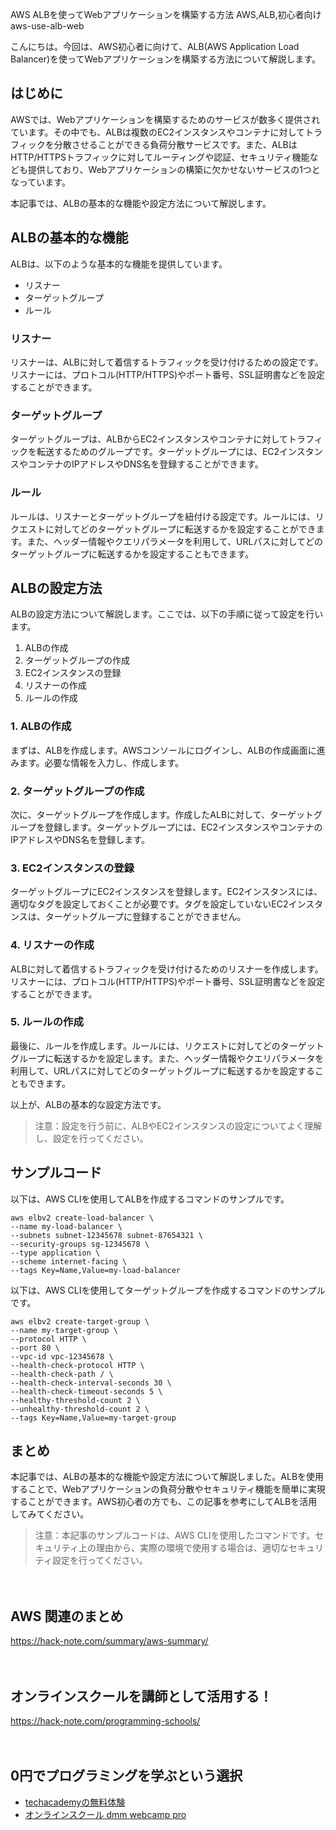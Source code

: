 AWS ALBを使ってWebアプリケーションを構築する方法
AWS,ALB,初心者向け
aws-use-alb-web

こんにちは。今回は、AWS初心者に向けて、ALB(AWS Application Load Balancer)を使ってWebアプリケーションを構築する方法について解説します。

## はじめに

AWSでは、Webアプリケーションを構築するためのサービスが数多く提供されています。その中でも、ALBは複数のEC2インスタンスやコンテナに対してトラフィックを分散させることができる負荷分散サービスです。また、ALBはHTTP/HTTPSトラフィックに対してルーティングや認証、セキュリティ機能なども提供しており、Webアプリケーションの構築に欠かせないサービスの1つとなっています。

本記事では、ALBの基本的な機能や設定方法について解説します。

## ALBの基本的な機能

ALBは、以下のような基本的な機能を提供しています。

- リスナー
- ターゲットグループ
- ルール

### リスナー

リスナーは、ALBに対して着信するトラフィックを受け付けるための設定です。リスナーには、プロトコル(HTTP/HTTPS)やポート番号、SSL証明書などを設定することができます。

### ターゲットグループ

ターゲットグループは、ALBからEC2インスタンスやコンテナに対してトラフィックを転送するためのグループです。ターゲットグループには、EC2インスタンスやコンテナのIPアドレスやDNS名を登録することができます。

### ルール

ルールは、リスナーとターゲットグループを紐付ける設定です。ルールには、リクエストに対してどのターゲットグループに転送するかを設定することができます。また、ヘッダー情報やクエリパラメータを利用して、URLパスに対してどのターゲットグループに転送するかを設定することもできます。

## ALBの設定方法

ALBの設定方法について解説します。ここでは、以下の手順に従って設定を行います。

1. ALBの作成
2. ターゲットグループの作成
3. EC2インスタンスの登録
4. リスナーの作成
5. ルールの作成

### 1. ALBの作成

まずは、ALBを作成します。AWSコンソールにログインし、ALBの作成画面に進みます。必要な情報を入力し、作成します。

### 2. ターゲットグループの作成

次に、ターゲットグループを作成します。作成したALBに対して、ターゲットグループを登録します。ターゲットグループには、EC2インスタンスやコンテナのIPアドレスやDNS名を登録します。

### 3. EC2インスタンスの登録

ターゲットグループにEC2インスタンスを登録します。EC2インスタンスには、適切なタグを設定しておくことが必要です。タグを設定していないEC2インスタンスは、ターゲットグループに登録することができません。

### 4. リスナーの作成

ALBに対して着信するトラフィックを受け付けるためのリスナーを作成します。リスナーには、プロトコル(HTTP/HTTPS)やポート番号、SSL証明書などを設定することができます。

### 5. ルールの作成

最後に、ルールを作成します。ルールには、リクエストに対してどのターゲットグループに転送するかを設定します。また、ヘッダー情報やクエリパラメータを利用して、URLパスに対してどのターゲットグループに転送するかを設定することもできます。

以上が、ALBの基本的な設定方法です。

>注意：設定を行う前に、ALBやEC2インスタンスの設定についてよく理解し、設定を行ってください。

## サンプルコード

以下は、AWS CLIを使用してALBを作成するコマンドのサンプルです。

```
aws elbv2 create-load-balancer \
--name my-load-balancer \
--subnets subnet-12345678 subnet-87654321 \
--security-groups sg-12345678 \
--type application \
--scheme internet-facing \
--tags Key=Name,Value=my-load-balancer
```

以下は、AWS CLIを使用してターゲットグループを作成するコマンドのサンプルです。

```
aws elbv2 create-target-group \
--name my-target-group \
--protocol HTTP \
--port 80 \
--vpc-id vpc-12345678 \
--health-check-protocol HTTP \
--health-check-path / \
--health-check-interval-seconds 30 \
--health-check-timeout-seconds 5 \
--healthy-threshold-count 2 \
--unhealthy-threshold-count 2 \
--tags Key=Name,Value=my-target-group
```

## まとめ

本記事では、ALBの基本的な機能や設定方法について解説しました。ALBを使用することで、Webアプリケーションの負荷分散やセキュリティ機能を簡単に実現することができます。AWS初心者の方でも、この記事を参考にしてALBを活用してみてください。

>注意：本記事のサンプルコードは、AWS CLIを使用したコマンドです。セキュリティ上の理由から、実際の環境で使用する場合は、適切なセキュリティ設定を行ってください。

　

## AWS 関連のまとめ
https://hack-note.com/summary/aws-summary/

　

## オンラインスクールを講師として活用する！
https://hack-note.com/programming-schools/

　

## 0円でプログラミングを学ぶという選択
- [techacademyの無料体験](//af.moshimo.com/af/c/click?a_id=2612475&amp;p_id=1555&amp;pc_id=2816&amp;pl_id=22706&amp;url=https%3a%2f%2ftechacademy.jp%2fhtmlcss-trial%3futm_source%3dmoshimo%26utm_medium%3daffiliate%26utm_campaign%3dtextad)
- [オンラインスクール dmm webcamp pro](//af.moshimo.com/af/c/click?a_id=2612482&amp;p_id=1363&amp;pc_id=2297&amp;pl_id=39999&amp;guid=on)

